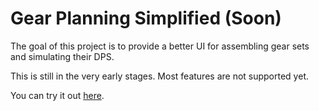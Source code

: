 # Gear Planning Simplified (Soon)

The goal of this project is to provide a better UI for assembling gear sets and
simulating their DPS.

This is still in the very early stages. Most features are not supported yet.

You can try it out [here](https://xpdota.github.io/gear-planner/).